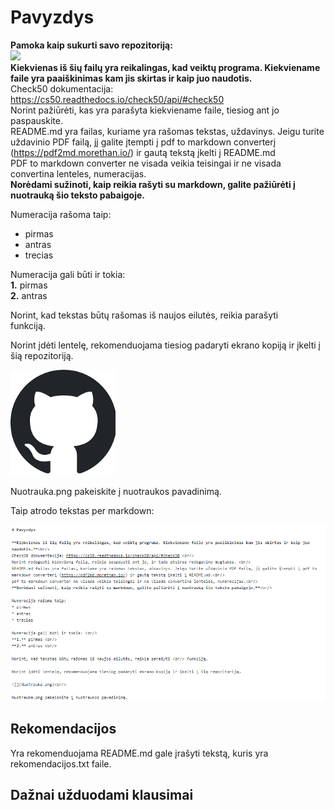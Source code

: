 # Pavyzdys

**Pamoka kaip sukurti savo repozitoriją:** <br/>
[![](http://img.youtube.com/vi/HmthG8G4yK0/0.jpg)](http://www.youtube.com/watch?v=HmthG8G4yK0 "GitHub pamoka")
<br/>**Kiekvienas iš šių failų yra reikalingas, kad veiktų programa. Kiekviename faile yra paaiškinimas kam jis skirtas ir kaip juo naudotis.**<br/>
Check50 dokumentacija: https://cs50.readthedocs.io/check50/api/#check50 <br/>
Norint pažiūrėti, kas yra parašyta kiekviename faile, tiesiog ant jo paspauskite. <br/>
README.md yra failas, kuriame yra rašomas tekstas, uždavinys. Jeigu turite uždavinio PDF failą, jį galite įtempti į pdf to markdown converterį (https://pdf2md.morethan.io/) ir gautą tekstą įkelti į README.md<br/>
PDF to markdown converter ne visada veikia teisingai ir ne visada convertina lenteles, numeracijas.<br/>
**Norėdami sužinoti, kaip reikia rašyti su markdown, galite pažiūrėti į nuotrauką šio teksto pabaigoje.**<br/>

Numeracija rašoma taip: 
* pirmas 
* antras
* trecias

Numeracija gali būti ir tokia: <br/>
**1.** pirmas <br/>
**2.** antras <br/> 

Norint, kad tekstas būtų rašomas iš naujos eilutės, reikia parašyti <br/> funkciją.

Norint įdėti lentelę, rekomenduojama tiesiog padaryti ekrano kopiją ir įkelti į šią repozitoriją.

![](Nuotrauka.png)<br/>

Nuotrauka.png pakeiskite į nuotraukos pavadinimą.

Taip atrodo tekstas per markdown:

![](Pavyzdys.png)<br/>

## Rekomendacijos
Yra rekomenduojama README.md gale įrašyti tekstą, kuris yra rekomendacijos.txt faile. <br/>

## Dažnai užduodami klausimai

